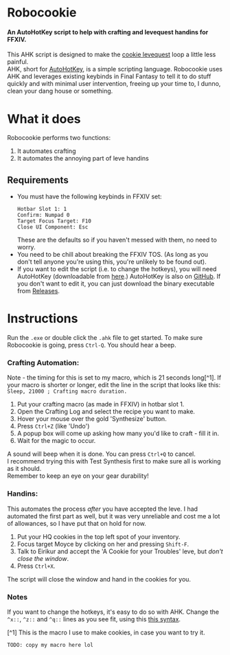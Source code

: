 # Robocookie

#### An AutoHotKey script to help with crafting and levequest handins for FFXIV.

This AHK script is designed to make the [cookie levequest](https://ffxiv.consolegameswiki.com/wiki/A_Cookie_for_Your_Troubles) loop a little less painful.  
AHK, short for [AutoHotKey](https://www.autohotkey.com/), is a simple scripting language. Robocookie uses AHK and leverages existing keybinds in Final Fantasy to tell it to do stuff quickly and with minimal user intervention, freeing up your time to, I dunno, clean your dang house or something.

# What it does

Robocookie performs two functions:
1. It automates crafting
2. It automates the annoying part of leve handins

## Requirements
- You must have the following keybinds in FFXIV set:
    ```
    Hotbar Slot 1: 1
    Confirm: Numpad 0
    Target Focus Target: F10
    Close UI Component: Esc
    ```
    These are the defaults so if you haven't messed with them, no need to worry.
- You need to be chill about breaking the FFXIV TOS. (As long as you don't tell anyone you're using this, you're unlikely to be found out).
- If you want to edit the script (i.e. to change the hotkeys), you will need AutoHotKey (downloadable from [here](https://www.autohotkey.com/download/ahk-install.exe).) AutoHotKey is also on [GitHub](https://github.com/Lexikos/AutoHotkey_L). If you don't want to edit it, you can just download the binary executable from [Releases](https://github.com/jade-doggerel/robocookie/releases).

# Instructions

Run the `.exe` or double click the `.ahk` file to get started. To make sure Robocookie is going, press `Ctrl-Q`. You should hear a beep.

### Crafting Automation:

Note - the timing for this is set to my macro, which is 21 seconds long[^1]. If your macro is shorter or longer, edit the line in the script that looks like this: `Sleep, 21000 ; Crafting macro duration.`

1. Put your crafting macro (as made in FFXIV) in hotbar slot 1.
2. Open the Crafting Log and select the recipe you want to make.
3. Hover your mouse over the gold 'Synthesize' button.
4. Press `Ctrl+Z` (like 'Undo')
5. A popup box will come up asking how many you'd like to craft - fill it in.
6. Wait for the magic to occur.

A sound will beep when it is done. You can press `Ctrl+Q` to cancel.  
I recommend trying this with Test Synthesis first to make sure all is working as it should.  
Remember to keep an eye on your gear durability!

### Handins:

This automates the process _after_ you have accepted the leve. I had automated the first part as well, but it was very unreliable and cost me a lot of allowances, so I have put that on hold for now.  

1. Put your HQ cookies in the top left spot of your inventory.
2. Focus target Moyce by clicking on her and pressing `Shift-F`.
3. Talk to Eirikur and accept the 'A Cookie for your Troubles' leve, but *don't close the window*.
4. Press `Ctrl+X`.

The script will close the window and hand in the cookies for you.

### Notes

If you want to change the hotkeys, it's easy to do so with AHK. Change the `^x::`, `^z::` and `^q::` lines as you see fit, using this [this syntax](https://www.autohotkey.com/docs/Hotkeys.htm).

[^1] This is the macro I use to make cookies, in case you want to try it.
```
TODO: copy my macro here lol
```
